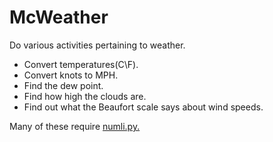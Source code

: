 # McWeather
Do various activities pertaining to weather.
- Convert temperatures(C\F).
- Convert knots to MPH.
- Find the dew point.
- Find how high the clouds are.
- Find out what the Beaufort scale says about wind speeds.

Many of these require <link><a href="https://github.com/mcmxl22/Python-doodles/blob/master/utilities/numli.py">numli.py</link>.
